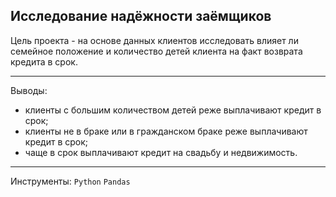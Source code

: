 ## Исследование надёжности заёмщиков
Цель проекта - на основе данных клиентов исследовать влияет ли семейное положение и количество детей клиента на факт возврата кредита в срок.<br>
___
Выводы:
- клиенты с большим количеством детей реже выплачивают кредит в срок;
- клиенты не в браке или в гражданском браке реже выплачивают кредит в срок;
- чаще в срок выплачивают кредит на свадьбу и недвижимость.
___
Инструменты:
`Python`
`Pandas`
